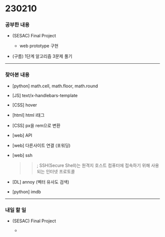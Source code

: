 # 230210

### 공부한 내용

- (SESAC) Final Project

  - web prototype 구현

- (구름) 1단계 알고리즘 3문제 풀기

---

### 찾아본 내용

- [python] math.cell, math.floor, math.round

- [JS] text/x-handlebars-template

- [CSS] hover

- [html] html i태그

- [CSS] px을 rem으로 변환

- [web] API

- [web] 다른사이트 연결 (포워딩)

- [web] ssh

  > > ; SSH(Secure Shell)는 원격지 호스트 컴퓨터에 접속하기 위해 사용되는 인터넷 프로토콜

- [DL] annoy (벡터 유사도 검색)

- [python] imdb

---

### 내일 할 일

- (SESAC) Final Project

  -
